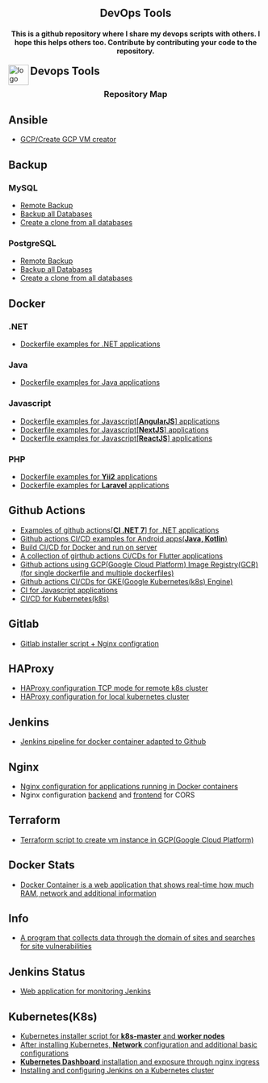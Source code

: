 <h2 align="center">DevOps Tools</h2>

<h4 align="center">This is a github repository where I share my devops scripts with others. I hope this helps others too. Contribute by contributing your code to the repository.</h4>

<img src="https://cdn.worldvectorlogo.com/logos/devops-2.svg" alt="logo" height="40" align="left">
<h2 style="display: inline">Devops Tools</h2>

<h3 align="center">Repository Map</h3>

## Ansible
* [GCP/Create GCP VM creator](https://github.com/ismoilovdevml/devops-tools/blob/master/Ansible/GCP/create-vm.yml)
## Backup
### MySQL
* [Remote Backup](https://github.com/ismoilovdevml/devops-tools/blob/master/Backup/MySQL/remote-backup.sh)
* [Backup all Databases](https://github.com/ismoilovdevml/devops-tools/blob/master/Backup/MySQL/backups.sh)
* [Create a clone from all databases](https://github.com/ismoilovdevml/devops-tools/blob/master/Backup/MySQL/clone.py)
### PostgreSQL
* [Remote Backup](https://github.com/ismoilovdevml/devops-tools/blob/master/Backup/PostgreSQL/remote-backup.sh)
* [Backup all Databases](https://github.com/ismoilovdevml/devops-tools/blob/master/Backup/PostgreSQL/backups.sh)
* [Create a clone from all databases](https://github.com/ismoilovdevml/devops-tools/blob/master/Backup/PostgreSQL/clone.py)
## Docker
### .NET 
* [Dockerfile examples for .NET applications](https://github.com/ismoilovdevml/devops-tools/tree/master/Docker/.NET)
### Java
* [Dockerfile examples for Java applications](https://github.com/ismoilovdevml/devops-tools/tree/master/Docker/Java)
### Javascript
* [Dockerfile examples for Javascript[**AngularJS**] applications](https://github.com/ismoilovdevml/devops-tools/tree/master/Docker/Javascript/Angularjs)
* [Dockerfile examples for Javascript[**NextJS**] applications](https://github.com/ismoilovdevml/devops-tools/tree/master/Docker/Javascript/Nextjs)
* [Dockerfile examples for Javascript[**ReactJS**] applications](https://github.com/ismoilovdevml/devops-tools/tree/master/Docker/Javascript/Reactjs)
### PHP
* [Dockerfile examples for **Yii2** applications](https://github.com/ismoilovdevml/devops-tools/tree/master/Docker/PHP/Yii2)
* [Dockerfile examples for **Laravel** applications](https://github.com/ismoilovdevml/devops-tools/tree/master/Docker/PHP/laravel)
## Github Actions
* [Examples of github actions[**CI .NET 7**] for .NET applications](https://github.com/ismoilovdevml/devops-tools/tree/master/Github-Action/.NET)
* [Github actions CI/CD examples for Android apps(**Java, Kotlin**)](https://github.com/ismoilovdevml/devops-tools/tree/master/Github-Action/Android)
* [Build CI/CD for Docker and run on server](https://github.com/ismoilovdevml/devops-tools/tree/master/Github-Action/Docker)
* [A collection of girthub actions Ci/CDs for Flutter applications](https://github.com/ismoilovdevml/devops-tools/tree/master/Github-Action/Flutter)
* [Github actions using GCP(Google Cloud Platform) Image Registry(GCR)(for single dockerfile and multiple dockerfiles)](https://github.com/ismoilovdevml/devops-tools/tree/master/Github-Action/GCP)
* [Github actions CI/CDs for GKE(Google Kubernetes(k8s) Engine)](https://github.com/ismoilovdevml/devops-tools/tree/master/Github-Action/GKE)
* [CI for Javascript applications](https://github.com/ismoilovdevml/devops-tools/tree/master/Github-Action/Javascript)
* [CI/CD for Kubernetes(k8s)](https://github.com/ismoilovdevml/devops-tools/tree/master/Github-Action/k8s)
## Gitlab
* [Gitlab installer script + Nginx configration](https://github.com/ismoilovdevml/devops-tools/tree/master/Gitlab)
## HAProxy
* [HAProxy configuration TCP mode for remote k8s cluster](https://github.com/ismoilovdevml/devops-tools/blob/master/HAProxy/k8s/haproxy.cfg)
* [HAProxy configuration for local kubernetes cluster](https://github.com/ismoilovdevml/devops-tools/blob/master/HAProxy/k8s/local.cfg)
## Jenkins
* [Jenkins pipeline for docker container adapted to Github](https://github.com/ismoilovdevml/devops-tools/blob/master/Jenkins/pipelines/Jenkinsfile)
## Nginx
* [Nginx configuration for applications running in Docker containers](https://github.com/ismoilovdevml/devops-tools/blob/master/Nginx/docker.conf)
* Nginx configuration [backend](https://github.com/ismoilovdevml/devops-tools/blob/master/Nginx/ismoilovdev.bk.conf) and [frontend](https://github.com/ismoilovdevml/devops-tools/blob/master/Nginx/ismoilovdev.uz.conf) for CORS

## Terraform
* [Terraform script to create vm instance in GCP(Google Cloud Platform)](https://github.com/ismoilovdevml/devops-tools/blob/master/Terraform/GCP/create-vm.tf)
## Docker Stats
* [Docker Container is a web application that shows real-time how much RAM, network and additional information](https://github.com/ismoilovdevml/devops-tools/tree/master/docker-stats)
## Info
* [A program that collects data through the domain of sites and searches for site vulnerabilities](https://github.com/ismoilovdevml/devops-tools/tree/master/info)
## Jenkins Status
* [Web application for monitoring Jenkins](https://github.com/ismoilovdevml/devops-tools/tree/master/jenkins-status)
## Kubernetes(K8s)
* [Kubernetes installer script for **k8s-master** and **worker nodes**](https://github.com/ismoilovdevml/devops-tools/tree/master/k8s/Install)
* [After installing Kubernetes, **Network** configuration and additional basic configurations](https://github.com/ismoilovdevml/devops-tools/tree/master/k8s/Network)
* [**Kubernetes Dashboard** installation and exposure through nginx ingress](https://github.com/ismoilovdevml/devops-tools/tree/master/k8s/Dashboard)
* [Installing and configuring Jenkins on a Kubernetes cluster](https://github.com/ismoilovdevml/devops-tools/tree/master/k8s/Jenkins)
